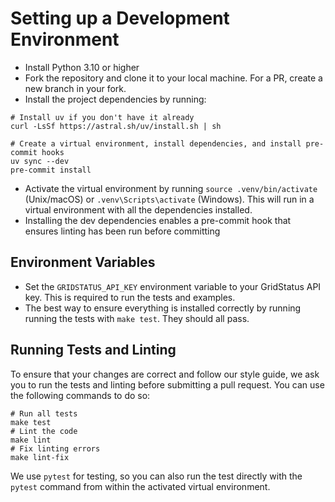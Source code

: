 # Setting up a Development Environment
* Install Python 3.10 or higher
* Fork the repository and clone it to your local machine. For a PR, create a new branch in your fork.
* Install the project dependencies by running:

```shell
# Install uv if you don't have it already
curl -LsSf https://astral.sh/uv/install.sh | sh

# Create a virtual environment, install dependencies, and install pre-commit hooks
uv sync --dev
pre-commit install
```
* Activate the virtual environment by running `source .venv/bin/activate` (Unix/macOS) or `.venv\Scripts\activate` (Windows). This will run in a virtual environment with all the dependencies installed.
* Installing the dev dependencies enables a pre-commit hook that ensures linting has been run before committing

## Environment Variables
* Set the `GRIDSTATUS_API_KEY` environment variable to your GridStatus API key. This is required to run the tests and examples.
* The best way to ensure everything is installed correctly by running running the tests with `make test`. They should all pass.

## Running Tests and Linting
To ensure that your changes are correct and follow our style guide, we ask you to run the tests and linting before submitting a pull request. You can use the following commands to do so:

```shell
# Run all tests
make test
# Lint the code
make lint
# Fix linting errors
make lint-fix
```

We use `pytest` for testing, so you can also run the test directly with the `pytest` command from within the activated virtual environment.
